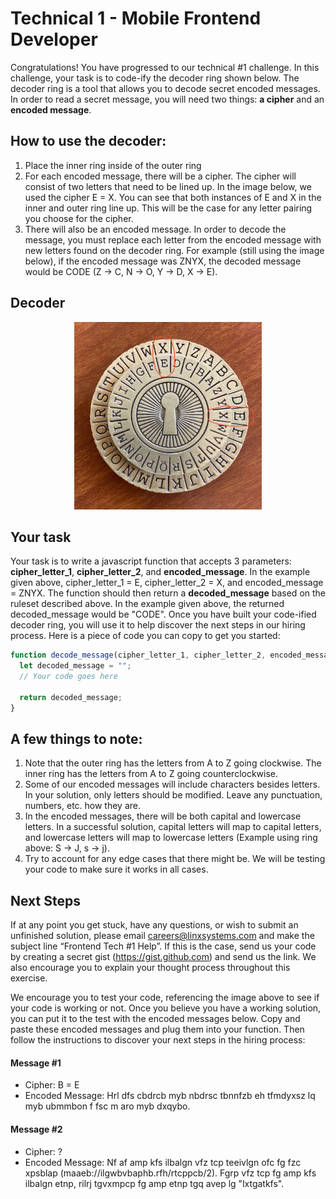 
# Technical 1 - Mobile Frontend Developer
Congratulations! You have progressed to our technical #1 challenge. In this challenge, your task is to code-ify the decoder ring shown below. The decoder ring is a tool that allows you to decode secret encoded messages. In order to read a secret message, you will need two things: **a cipher** and an **encoded message**.

## How to use the decoder:
1. Place the inner ring inside of the outer ring
2. For each encoded message, there will be a cipher. The cipher will consist of two letters that need to be lined up. In the image below, we used the cipher E = X. You can see that both instances of E and X in the inner and outer ring line up. This will be the case for any letter pairing you choose for the cipher.
3. There will also be an encoded message. In order to decode the message, you must replace each letter from the encoded message with new letters found on the decoder ring. For example (still using the image below), if the encoded message was ZNYX, the decoded message would be CODE (Z → C, N → O, Y → D, X → E).

## Decoder
<p style="text-align: center">
  <img alt="decoder" src="./assets/Decoder.jpg" style="width: 300px; height: 300px"/>
</p>

## Your task
Your task is to write a javascript function that accepts 3 parameters: **cipher_letter_1**, **cipher_letter_2**, and **encoded_message**. In the example given above, cipher_letter_1 = E, cipher_letter_2 = X, and encoded_message = ZNYX. The function should then return a **decoded_message** based on the ruleset described above. In the example given above, the returned decoded_message would be "CODE". Once you have built your code-ified decoder ring, you will use it to help discover the next steps in our hiring process. Here is a piece of code you can copy to get you started:

```javascript
function decode_message(cipher_letter_1, cipher_letter_2, encoded_message) {
  let decoded_message = "";
  // Your code goes here
  
  return decoded_message;
}
```

## A few things to note:
1. Note that the outer ring has the letters from A to Z going clockwise. The inner ring has the letters from A to Z going counterclockwise.
2. Some of our encoded messages will include characters besides letters. In your solution, only letters should be modified. Leave any punctuation, numbers, etc. how they are.
3. In the encoded messages, there will be both capital and lowercase letters. In a successful solution, capital letters will map to capital letters, and lowercase letters will map to lowercase letters (Example using ring above: S → J, s → j).
4. Try to account for any edge cases that there might be. We will be testing your code to make sure it works in all cases.

## Next Steps
If at any point you get stuck, have any questions, or wish to submit an unfinished solution, please email careers@linxsystems.com and make the subject line “Frontend Tech #1 Help”. If this is the case, send us your code by creating a secret gist (https://gist.github.com) and send us the link. We also encourage you to explain your thought process throughout this exercise.

We encourage you to test your code, referencing the image above to see if your code is working or not. Once you believe you have a working solution, you can put it to the test with the encoded messages below. Copy and paste these encoded messages and plug them into your function. Then follow the instructions to discover your next steps in the hiring process:

#### Message #1
- Cipher: B = E
- Encoded Message: Hrl dfs cbdrcb myb nbdrsc tbnnfzb eh tfmdyxsz lq myb ubmmbon f fsc m aro myb dxqybo.

#### Message #2
- Cipher: ?
- Encoded Message: Nf af amp kfs ilbalgn vfz tcp teeivlgn ofc fg fzc xpsblap (maaeb://ilgwbvbaphb.rfh/rtcppcb/2). Fgrp vfz tcp fg amp kfs ilbalgn etnp, rilrj tgvxmpcp fg amp etnp tgq avep lg "lxtgatkfs".

